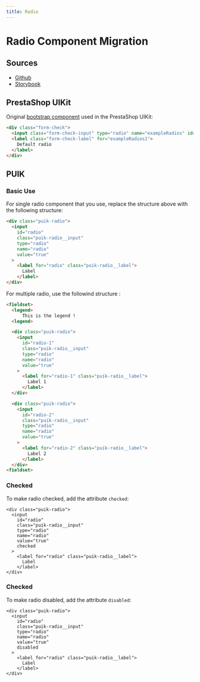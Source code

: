 ```yaml
---
title: Radio
---
```


# Radio Component Migration

## Sources

- [Github](https://github.com/PrestaShopCorp/puik/tree/main/packages/components/radio)
- [Storybook](https://uikit.prestashop.com/?path=/story/components-radio--default)

## PrestaShop UIKit

Original [bootstrap component](https://getbootstrap.com/docs/4.0/components/forms/#checkboxes-and-radios) used in the PrestaShop UIKit:

```html
<div class="form-check">
  <input class="form-check-input" type="radio" name="exampleRadios" id="exampleRadios1" value="option1" checked>
  <label class="form-check-label" for="exampleRadios1">
    Default radio
  </label>
</div>
```

## PUIK

### Basic Use

For single radio component that you use, replace the structure above with the following structure:

```html
<div class="puik-radio">
  <input
    id="radio"
    class="puik-radio__input"
    type="radio"
    name="radio"
    value="true"
  >
    <label for="radio" class="puik-radio__label">
      Label
    </label>
</div>
```

For multiple radio, use the followind structure :

```html
<fieldset>
  <legend>
      This is the legend !
  <legend>

  <div class="puik-radio">
    <input
      id="radio-1"
      class="puik-radio__input"
      type="radio"
      name="radio"
      value="true"
    >
      <label for="radio-1" class="puik-radio__label">
        Label 1
      </label>
  </div>

  <div class="puik-radio">
    <input
      id="radio-2"
      class="puik-radio__input"
      type="radio"
      name="radio"
      value="true"
    >
      <label for="radio-2" class="puik-radio__label">
        Label 2
      </label>
  </div>
<fieldset>
```

### Checked

To make radio checked, add the attribute `checked`:

```html{8}
<div class="puik-radio">
  <input
    id="radio"
    class="puik-radio__input"
    type="radio"
    name="radio"
    value="true"
    checked
  >
    <label for="radio" class="puik-radio__label">
      Label
    </label>
</div>
```

### Checked

To make radio disabled, add the attribute `disabled`:

```html{8}
<div class="puik-radio">
  <input
    id="radio"
    class="puik-radio__input"
    type="radio"
    name="radio"
    value="true"
    disabled
  >
    <label for="radio" class="puik-radio__label">
      Label
    </label>
</div>
```
